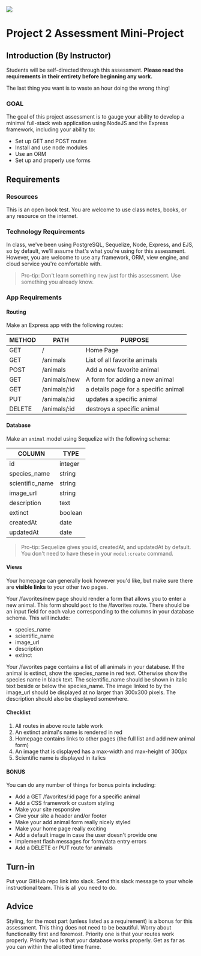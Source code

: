 <img src="https://i.imgur.com/sX12DTc.png">

# Project 2 Assessment Mini-Project

## Introduction (By Instructor)

Students will be self-directed through this assessment. **Please read the requirements in their entirety before beginning any work.**

The last thing you want is to waste an hour doing the wrong thing!

### GOAL

The goal of this project assessment is to gauge your ability to develop a minimal full-stack web application using NodeJS and the Express framework, including your ability to:

- Set up GET and POST routes
- Install and use node modules
- Use an ORM
- Set up and properly use forms

## Requirements

### Resources

This is an open book test. You are welcome to use class notes, books, or any resource on the internet.

### Technology Requirements

In class, we've been using PostgreSQL, Sequelize, Node, Express, and EJS, so by default, we'll assume that's what you're using for this assessment. However, you are welcome to use any framework, ORM, view engine, and cloud service you're comfortable with.

> Pro-tip: Don't learn something new just for this assessment. Use something you already know.

### App Requirements

#### Routing

Make an Express app with the following routes:

| METHOD | PATH           | PURPOSE                        |
| ------ | -------------- | ------------------------------ |
| GET    | /              | Home Page                      |
| GET    | /animals       | List of all favorite animals   |
| POST   | /animals       | Add a new favorite animal      |
| GET    | /animals/new   | A form for adding a new animal |
| GET    | /animals/:id   | a details page for a specific animal |
| PUT    | /animals/:id   | updates a specific animal |
| DELETE    | /animals/:id   | destroys a specific animal |

#### Database

Make an `animal` model using Sequelize with the following schema:

| COLUMN          | TYPE    |
| --------------- | ------- |
| id              | integer |
| species_name    | string  |
| scientific_name | string  |
| image_url       | string  |
| description     | text    |
| extinct         | boolean |
| createdAt       | date    |
| updatedAt       | date    |

> Pro-tip: Sequelize gives you id, createdAt, and updatedAt by default. You don't need to have these in your `model:create` command.

#### Views

Your homepage can generally look however you'd like, but make sure there are **visible links** to your other two pages.

Your /favorites/new page should render a form that allows you to enter a new animal. This form should `post` to the /favorites route. There should be an input field for each value corresponding to the columns in your database schema. This will include:

- species_name
- scientific_name
- image_url
- description
- extinct

Your /favorites page contains a list of all animals in your database. If the animal is extinct, show the species_name in red text. Otherwise show the species name in black text. The scientific_name should be shown in italic text beside or below the species_name. The image linked to by the image_url should be displayed at no larger than 300x300 pixels. The description should also be displayed somewhere.

#### Checklist

1. All routes in above route table work
2. An extinct animal's name is rendered in red
3. Homepage contains links to other pages (the full list and add new animal form)
4. An image that is displayed has a max-width and max-height of 300px
5. Scientific name is displayed in italics

#### BONUS

You can do any number of things for bonus points including:

- Add a GET /favorites/:id page for a specific animal
- Add a CSS framework or custom styling
- Make your site responsive
- Give your site a header and/or footer
- Make your add animal form really nicely styled
- Make your home page really exciting
- Add a default image in case the user doesn't provide one
- Implement flash messages for form/data entry errors
- Add a DELETE or PUT route for animals

## Turn-in

Put your GitHub repo link into slack. Send this slack message to your whole instructional team. This is all you need to do.

## Advice

Styling, for the most part (unless listed as a requirement) is a bonus for this assessment. This thing does not need to be beautiful. Worry about functionality first and foremost. Priority one is that your routes work properly. Priority two is that your database works properly. Get as far as you can within the allotted time frame.
